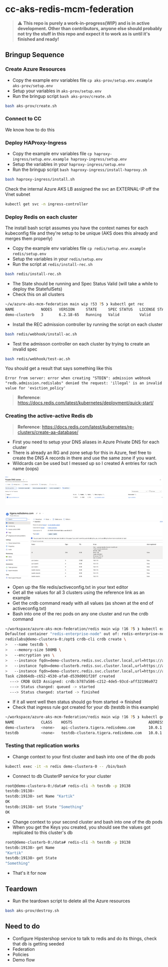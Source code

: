 # cc-aks-redis-mcm-federation

> :warning: **This repo is purely a work-in-progress(WIP) and is in active development. Other than contributors, anyone else
>should probably not try the stuff in this repo and expect it to work as is until it's finished and ready!**

## Bringup Sequence

### Create Azure Resources

- Copy the example env variables file ```cp aks-prov/setup.env.example aks-prov/setup.env```  
- Setup your variables in ```aks-prov/setup.env```
- Run the bringup script ```bash aks-prov/create.sh```

```bash
bash aks-prov/create.sh
```

### Connect to CC

We know how to do this

### Deploy HAProxy-Ingress

- Copy the example env variables file ```cp haproxy-ingress/setup.env.example haproxy-ingress/setup.env```
- Setup the variables in your ```haproxy-ingress/setup.env```
- Run the bringup script ```bash haproxy-ingress/install-haproxy.sh```

```bash
bash haproxy-ingress/install.sh
```

Check the internal Azure AKS LB assigned the svc an EXTERNAL-IP off the Vnet subnet

```bash
kubectl get svc -n ingress-controller
```

### Deploy Redis on each cluster

The install bash script assumes you have the context names for each kubeconfig file and they're setup to be unique (AKS does this already and merges them properly)

- Copy the example env variables file ```cp redis/setup.env.example redis/setup.env```
- Setup the variables in your ```redis/setup.env```
- Run the script at ```redis/install-rec.sh```
  

```bash
bash redis/install-rec.sh
```

- The State should be running and Spec Status Valid (will take a while to deploy the StatefulSets)
- Check this on all clusters

```bash
~/w/azure-aks-mcm-federation main wip !53 ?5 ❯ kubectl get rec                                                       
NAME            NODES   VERSION     STATE     SPEC STATUS   LICENSE STATE   SHARDS LIMIT   LICENSE EXPIRATION DATE   AGE
demo-clusterb   3       6.2.18-65   Running   Valid         Valid           4              2023-03-19T20:36:00Z      3h32m
```


- Install the REC admission controller by running the script on each cluster

```bash
bash redis/webhook/install-ac.sh
```

- Test the admisson controller on each cluster by trying to create an invalid spec

```bash
bash redis/webhook/test-ac.sh
```

You should get a result that says something like this

```
Error from server: error when creating "STDIN": admission webhook "redb.admission.redislabs" denied the request: 'illegal' is an invalid value for 'eviction_policy'
```


>**Reference**: https://docs.redis.com/latest/kubernetes/deployment/quick-start/


### Creating the active-active Redis db

>**Reference**: https://docs.redis.com/latest/kubernetes/re-clusters/create-aa-database/

- First you need to setup your DNS aliases in Azure Private DNS for each cluster 
- There is already an RG and zone setup for this in Azure, feel free to create the DNS A records in there and use the same zone if you want. 
- Wildcards can be used but I messed up so I created A entries for rach name (oops)

![zone](redis/images/private_zones.png)

![names](redis/images/dns_names.png)

- Open up the file redis/activeconfig.txt in your text editor
- Get all the values for all 3 clusters using the reference link as an example
- Get the crdb command ready with all values (as shown at the end of activeconfig.txt)
- Bash into one of the rec pods on any one cluster and run the crdb command

```bash
~/workspace/azure-aks-mcm-federation/redis main wip !16 ?5 ❯ kubectl exec -it demo-clustera-0 -- /bin/bash                                                                   ⎈ aks-kartik-cc-mcm-workshop-eastus/redis 15:52:10
Defaulted container "redis-enterprise-node" out of: redis-enterprise-node, bootstrapper
redislabs@demo-clustera-0:/opt$ crdb-cli crdb create \
>   --name testdb \
>   --memory-size 500MB \
>   --encryption yes \
>   --instance fqdn=demo-clustera.redis.svc.cluster.local,url=https://api-clustera.tigera.redisdemo.com,username=demo@redislabs.com,password=xia3cG8b,replication_endpoint=testdb-clustera.tigera.redisdemo.com:443,replication_tls_sni=testdb-clustera.tigera.redisdemo.com \
>   --instance fqdn=demo-clusterb.redis.svc.cluster.local,url=https://api-clusterb.tigera.redisdemo.com,username=demo@redislabs.com,password=IHqnWuvi,replication_endpoint=testdb-clusterb.tigera.redisdemo.com:443,replication_tls_sni=testdb-clusterb.tigera.redisdemo.com \
>   --instance fqdn=demo-clusterc.redis.svc.cluster.local,url=https://api-clusterc.tigera.redisdemo.com,username=demo@redislabs.com,password=9q44NKmF,replication_endpoint=testdb-clusterc.tigera.redisdemo.com:443,replication_tls_sni=testdb-clusterc.tigera.redisdemo.com
Task c28d64db-c652-4530-afa0-d539d001f28f created
  ---> CRDB GUID Assigned: crdb:b787a586-c212-4de5-93cd-aff32190a972
  ---> Status changed: queued -> started
  ---> Status changed: started -> finished
```

- If it all went well then status should go from started -> finished
- Check that ingress rule got created for your db (testdb in this example)

```bash
~/workspace/azure-aks-mcm-federation/redis main wip !16 ?5 ❯ kubectl get ingress                                                               28s ⎈ aks-kartik-cc-mcm-workshop-eastus/redis 15:52:39
NAME            CLASS    HOSTS                                  ADDRESS     PORTS   AGE
demo-clustera   <none>   api-clustera.tigera.redisdemo.com      10.0.1.76   80      2d5h
testdb          <none>   testdb-clustera.tigera.redisdemo.com   10.0.1.76   80      23s
```


### Testing that replication works

- Change context to your first cluster and bash into one of the db pods 

```bash
kubectl exec -it -n redis demo-clustera-0 -- /bin/bash
```

- Connect to db ClusterIP service for your cluster 

```bash
root@demo-clustera-0:/data# redis-cli -h testdb -p 19138
testdb:19138>
testdb:19138> set Name "Kartik"
OK
testdb:19138> set State "Something"
OK
```

- Change context to your second cluster and bash into one of the db pods
- When you get the Keys you created, you should see the values got replicated to this cluster's db 

```bash
root@demo-clusterb-0:/data# redis-cli -h testdb -p 19138
testdb:19138> get Name
"Kartik"
testdb:19138> get State
"Something"
```

- That's it for now

## Teardown

- Run the teardown script to delete all the Azure resources

```bash
bash aks-prov/destroy.sh
```


## Need to do

- Configure Hipstershop service to talk to redis and do its things, check that db is getting seeded
- Federation
- Policies
- Demo flow

